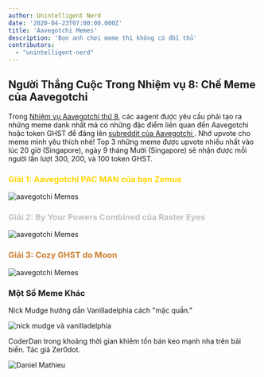 ```yaml
---
author: Unintelligent Nerd
date: '2020-04-23T07:00:00.000Z'
title: 'Aavegotchi Memes'
description: 'Bọn anh chơi meme thì không có đối thủ'
contributors:
  - "unintelligent-nerd"
---
```


## Người Thắng Cuộc Trong Nhiệm vụ 8: Chế Meme của Aavegotchi

Trong [Nhiệm vụ Aavegotchi thứ 8](/missions), các aagent được yêu cầu phải tạo ra những meme dank nhất mà có những đặc điểm liên quan đến Aavegotchi hoặc token GHST để đăng lên [ subreddit của Aavegotchi ](https://www.reddit.com/r/Aavegotchi/). Nhớ upvote cho meme mình yêu thích nhé! Top 3 những meme được upvote nhiều nhất vào lúc 20 giờ (Singapore), ngày 9 tháng Mười (Singapore) sẽ nhận được mỗi người lần lượt 300, 200, và 100 token GHST.

### <span style="color:gold">Giải 1: Aavegotchi PAC MAN của bạn Zemus</span>

<img class="bodyImage" src="/memes/AavegotchiPACMAN.jpg" alt = "aavegotchi Memes" />

### <span style="color:silver">Giải 2: By Your Powers Combined của Raster Eyes</span>

<img class="bodyImage" src="/memes/byyourpowerscombined.png" alt = "aavegotchi Memes" />

### <span style="color:#cd7f32">Giải 3: Cozy GHST do Moon</span>

<img class="bodyImage" src="/memes/CozyGHST.jpg" alt = "aavegotchi Memes" />

### Một Số Meme Khác

Nick Mudge hướng dẫn Vanilladelphia cách "mặc quần."

<img class="bodyImage" src="/memes/nickmudgeandvan.png" alt = "nick mudge và vanilladelphia" />

CoderDan trong khoảng thời gian khiêm tốn bán keo mạnh nha trên bải biển. Tác giả Zer0dot.

<img class="bodyImage" src="/memes/daniel-mathieu-maiyatang.png" alt = "Daniel Mathieu" />